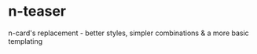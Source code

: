 # n-teaser
n-card's replacement - better styles, simpler combinations &amp; a more basic templating
